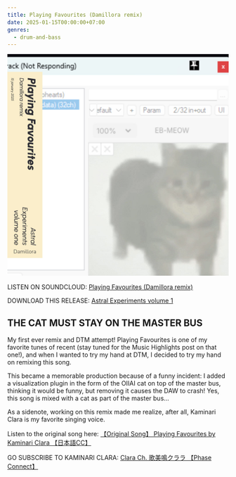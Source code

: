 ```yaml
---
title: Playing Favourites (Damillora remix)
date: 2025-01-15T00:00:00+07:00
genres:
  - drum-and-bass
---
```

![album](feature.jpg)

LISTEN ON SOUNDCLOUD: [Playing Favourites (Damillora remix)](https://soundcloud.com/damillora/playing-favourites-damillora-remix)

DOWNLOAD THIS RELEASE: [Astral Experiments volume 1](https://nanao.moe/astralexperimentsvol1)

## THE CAT MUST STAY ON THE MASTER BUS

My first ever remix and DTM attempt! Playing Favourites is one of my favorite tunes of recent (stay tuned for the Music Highlights post on that one!), and when I wanted to try my hand at DTM, I decided to try my hand on remixing this song.

This became a memorable production because of a funny incident: I added a visualization plugin in the form of the OIIAI cat on top of the master bus, thinking it would be funny, but removing it causes the DAW to crash! Yes, this song is mixed with a cat as part of the master bus...

As a sidenote, working on this remix made me realize, after all, Kaminari Clara is my favorite singing voice.

Listen to the original song here: [【Original Song】 Playing Favourites by Kaminari Clara 【日本語CC】](https://www.youtube.com/watch?v=oVfegrWYXKU)

GO SUBSCRIBE TO KAMINARI CLARA: [Clara Ch. 歌美鳴クララ 【Phase Connect】](https://www.youtube.com/@kaminariclara)
